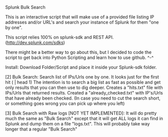 
Splunk Bulk Search

This is an interactive script that will make use of a provided file listing IP addresses and/or URL's and search your instance of Splunk for them "one by one".

This script relies 100% on splunk-sdk and REST API. (http://dev.splunk.com/sdks) 

There might be a better way to go about this, but I decided to code the script to get back into Python Scripting and learn how to use github. ^-^

Install:
Download Folder/Script and place it inside your Splunk-sdk folder. 

[2] Bulk Search: Search list of IPs/Urls one by one. It looks just for the first hit ( | head 1) 
    The intention is to search a big list as fast as possible and get only results that you can then use to dig deeper. 
    Creates a "hits.txt" file with IPs/Urls that returned results.
    Created a "already_checked.txt" with IP's/Urls that have already been checked. (In case you need to cut the search short, or something     goes wrong you can pick up where you left)
    
[3] Bulk Search with Raw logs [NOT YET IMPLEMENTED]: It will do pretty much the same as "Bulk Search" except that it will get ALL logs it can find in Splunk and     dump them on a file "logs.txt". This will probably take way longer that a regular "Bulk Search"
